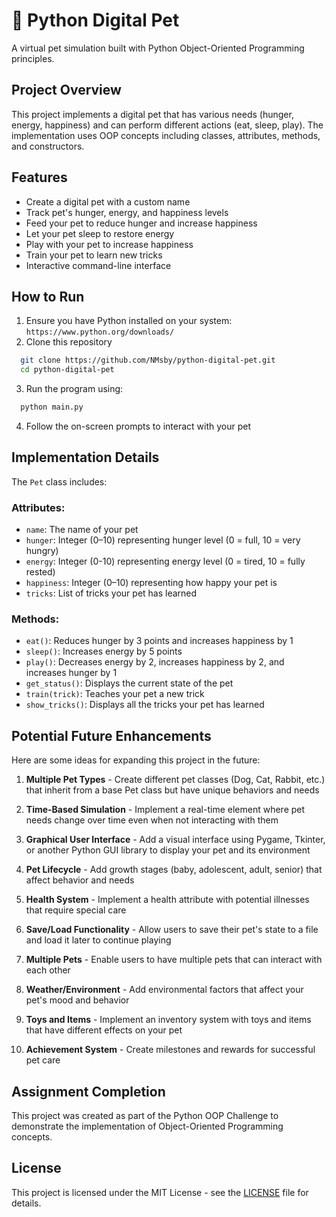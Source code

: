 # 🐶 Python Digital Pet

A virtual pet simulation built with Python Object-Oriented Programming principles.

## Project Overview
This project implements a digital pet that has various needs (hunger, energy, happiness) and can perform different actions (eat, sleep, play). The implementation uses OOP concepts including classes, attributes, methods, and constructors.

## Features
- Create a digital pet with a custom name
- Track pet's hunger, energy, and happiness levels
- Feed your pet to reduce hunger and increase happiness
- Let your pet sleep to restore energy
- Play with your pet to increase happiness
- Train your pet to learn new tricks
- Interactive command-line interface

## How to Run
1. Ensure you have Python installed on your system: `https://www.python.org/downloads/`
2. Clone this repository
```bash 
  git clone https://github.com/NMsby/python-digital-pet.git
  cd python-digital-pet
```
3. Run the program using:
```bash
  python main.py
```
4. Follow the on-screen prompts to interact with your pet

## Implementation Details

The `Pet` class includes:

### Attributes:
- `name`: The name of your pet
- `hunger`: Integer (0–10) representing hunger level (0 = full, 10 = very hungry)
- `energy`: Integer (0-10) representing energy level (0 = tired, 10 = fully rested)
- `happiness`: Integer (0–10) representing how happy your pet is
- `tricks`: List of tricks your pet has learned

### Methods:
- `eat()`: Reduces hunger by 3 points and increases happiness by 1
- `sleep()`: Increases energy by 5 points
- `play()`: Decreases energy by 2, increases happiness by 2, and increases hunger by 1
- `get_status()`: Displays the current state of the pet
- `train(trick)`: Teaches your pet a new trick
- `show_tricks()`: Displays all the tricks your pet has learned

## Potential Future Enhancements
Here are some ideas for expanding this project in the future:

1. **Multiple Pet Types** - Create different pet classes (Dog, Cat, Rabbit, etc.) that inherit from a base Pet class but have unique behaviors and needs

2. **Time-Based Simulation** - Implement a real-time element where pet needs change over time even when not interacting with them

3. **Graphical User Interface** - Add a visual interface using Pygame, Tkinter, or another Python GUI library to display your pet and its environment

4. **Pet Lifecycle** - Add growth stages (baby, adolescent, adult, senior) that affect behavior and needs

5. **Health System** - Implement a health attribute with potential illnesses that require special care

6. **Save/Load Functionality** - Allow users to save their pet's state to a file and load it later to continue playing

7. **Multiple Pets** - Enable users to have multiple pets that can interact with each other

8. **Weather/Environment** - Add environmental factors that affect your pet's mood and behavior

9. **Toys and Items** - Implement an inventory system with toys and items that have different effects on your pet

10. **Achievement System** - Create milestones and rewards for successful pet care

## Assignment Completion
This project was created as part of the Python OOP Challenge to demonstrate the implementation of Object-Oriented Programming concepts.

## License
This project is licensed under the MIT License - see the [LICENSE](LICENSE) file for details.